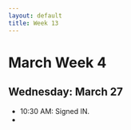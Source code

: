 ```yaml
---
layout: default
title: Week 13
---
```


# **March Week 4**
## **Wednesday: March 27**
- 10:30  AM: Signed IN.
- 
